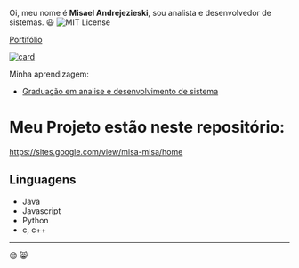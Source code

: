 Oi, meu nome é **Misael Andrejezieski**, sou analista e desenvolvedor de sistemas.
😃
![MIT License]()

[Portifólio](https://sites.google.com/view/misa-misa/home)

[![card](https://github-readme-stats.vercel.app/api?username=MisaAndrejezieski&theme=dark)](https://github.com/MisaAndrejezieski/github-readme-stats)

Minha aprendizagem:

- [Graduação em analise e desenvolvimento de sistema](https://sites.google.com/view/misa-misa/gradua%C3%A7%C3%A3o-em-analise-e-desenvolvimento-de-sistemas?authuser=0)

# Meu Projeto estão neste repositório:

https://sites.google.com/view/misa-misa/home

## Linguagens
- Java
- Javascript
- Python
- c, c++
-------------------------------------------------------------------------------------------------
😊 😸
